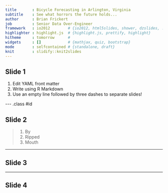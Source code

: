 ```yaml
---
title       : Bicycle Forecasting in Arlington, Virginia
subtitle    : See what horrors the future holds...
author      : Brian Frickert
job         : Senior Data Over-Engineer
framework   : io2012        # {io2012, html5slides, shower, dzslides, ...}
highlighter : highlight.js  # {highlight.js, prettify, highlight}
hitheme     : tomorrow      # 
widgets     : []            # {mathjax, quiz, bootstrap}
mode        : selfcontained # {standalone, draft}
knit        : slidify::knit2slides
---
```


## Slide 1

1. Edit YAML front matter
2. Write using R Markdown
3. Use an empty line followed by three dashes to separate slides!

--- .class #id 

## Slide 2

> 1. By
> 2. Ripped
> 3. Mouth

---

## Slide 3


---

## Slide 4

